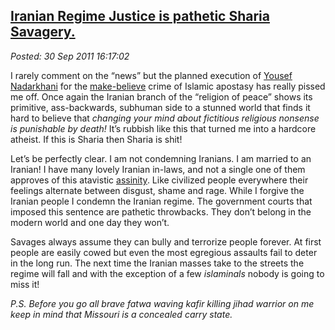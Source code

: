  
[Iranian Regime Justice is pathetic Sharia Savagery.](https://bakerjd99.wordpress.com/2011/09/30/iranian-regime-justice-is-pathetic-sharia-savagery/)
----------------------------------------------------------------------------------------------------------------------------------------------------

*Posted: 30 Sep 2011 16:17:02*

I rarely comment on the “news” but the planned execution of [Yousef
Nadarkhani](https://michellemalkin.com/2011/09/29/iranian-pastor-yousef-nadarkhani-faces-execution-for-refusing-to-renounce-christianity-where-are-the-hollyweirdos-and-euroweenies-now/)
for the
[make-believe](https://bakerjd99.wordpress.com/2009/10/26/counting-gods/)
crime of Islamic apostasy has really pissed me off. Once again the
Iranian branch of the “religion of peace” shows its primitive,
ass-backwards, subhuman side to a stunned world that finds it hard to
believe that *changing your mind about fictitious religious nonsense is
punishable by death!* It’s rubbish like this that turned me into a
hardcore atheist. If this is Sharia then Sharia is shit!

Let’s be perfectly clear. I am not condemning Iranians. I am married to
an Iranian! I have many lovely Iranian in-laws, and not a single one of
them approves of this atavistic
[assinity](https://www.urbandictionary.com/define.php?term=Assinity).
Like civilized people everywhere their feelings alternate between
disgust, shame and rage. While I forgive the Iranian people I condemn
the Iranian regime. The government courts that imposed this sentence are
pathetic throwbacks. They don’t belong in the modern world and one day
they won’t.

Savages always assume they can bully and terrorize people forever. At
first people are easily cowed but even the most egregious assaults fail
to deter in the long run. The next time the Iranian masses take to the
streets the regime will fall and with the exception of a few
*islaminals* nobody is going to miss it!

*P.S. Before you go all brave fatwa waving kafir killing jihad warrior
on me keep in mind that Missouri is a concealed carry state.*
